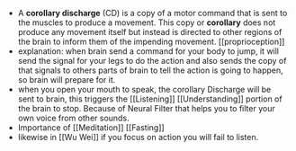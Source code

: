 - A **corollary discharge** (CD) is a copy of a motor command that is sent to the muscles to produce a movement. This copy or **corollary** does not produce any movement itself but instead is directed to other regions of the brain to inform them of the impending movement. [[proprioception]]
- explanation: when brain send a command for your body to jump, it will send the signal for your legs to do the action and also sends the copy of that signals to others parts of brain to tell the action is going to happen, so brain will prepare for it. 
- when you open your mouth to speak, the corollary Discharge will be sent to brain, this triggers the [[Listening]] [[Understanding]] portion of the brain to stop. Because of Neural Filter that helps you to filter your own voice from other sounds. 
- Importance of [[Meditation]] [[Fasting]]
- likewise in [[Wu Wei]] if you focus on action you will fail to listen. 
